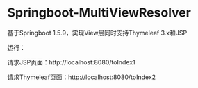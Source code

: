 # Springboot-MultiViewResolver

基于Springboot 1.5.9，实现View层同时支持Thymeleaf 3.x和JSP

运行：

请求JSP页面：http://localhost:8080/toIndex1

请求Thymeleaf页面：http://localhost:8080/toIndex2
